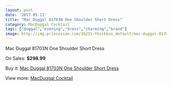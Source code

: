 ```yaml
---
layout: post
date: '2017-05-11'
title: "Mac Duggal 81703N One Shoulder Short Dress"
category: MacDuggal Cocktail
tags: ["duggal","evening","dress","charming","brand"]
image: http://img.princessan.com/36231-thickbox_default/mac-duggal-81703n-one-shoulder-short-dress.jpg
---
```

Mac Duggal 81703N One Shoulder Short Dress

On Sales: **$298.99**
<a href="https://www.princessan.com/en/16975-mac-duggal-81703n-one-shoulder-short-dress.html"><amp-img layout="responsive" width="600" height="600" src="//img.princessan.com/36231-thickbox_default/mac-duggal-81703n-one-shoulder-short-dress.jpg" alt="Mac Duggal 81703N One Shoulder Short Dress 0" /></a>
<a href="https://www.princessan.com/en/16975-mac-duggal-81703n-one-shoulder-short-dress.html"><amp-img layout="responsive" width="600" height="600" src="//img.princessan.com/36232-thickbox_default/mac-duggal-81703n-one-shoulder-short-dress.jpg" alt="Mac Duggal 81703N One Shoulder Short Dress 1" /></a>

Buy it: [Mac Duggal 81703N One Shoulder Short Dress](https://www.princessan.com/en/16975-mac-duggal-81703n-one-shoulder-short-dress.html "Mac Duggal 81703N One Shoulder Short Dress")

View more: [MacDuggal Cocktail](https://www.princessan.com/en/141- "MacDuggal Cocktail")